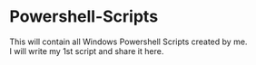 # Powershell-Scripts
This will contain all Windows Powershell Scripts created by me.
<br>
I will write my 1st script and share it here.
